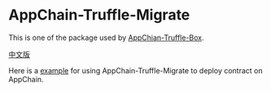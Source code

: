# AppChain-Truffle-Migrate

This is one of the package used by [AppChian-Truffle-Box](https://github.com/cryptape/appchain-truffle-box).

[中文版](https://github.com/cryptape/appchain-truffle-migrate/blob/new-version-compatible-with-truffle/docs/zh/readme.md)

Here is a [example](https://github.com/cryptape/dapp-demos/tree/develop/pet-shop) for using AppChain-Truffle-Migrate to deploy contract on AppChain.
